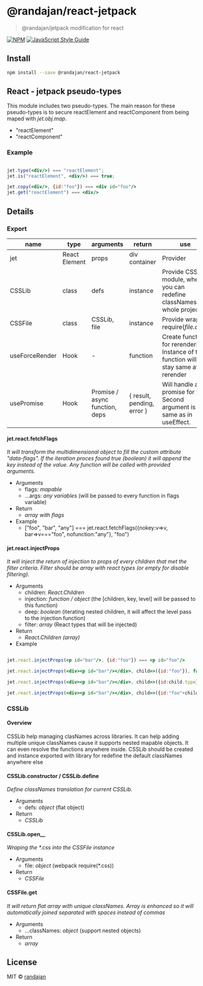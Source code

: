 # @randajan/react-jetpack

> @randajan/jetpack modification for react

[![NPM](https://img.shields.io/npm/v/@randajan/react-jetpack.svg)](https://www.npmjs.com/package/@randajan/react-jetpack) [![JavaScript Style Guide](https://img.shields.io/badge/code_style-standard-brightgreen.svg)](https://standardjs.com)

## Install

```bash
npm install --save @randajan/react-jetpack
```

## __React - jetpack pseudo-types__

This module includes two pseudo-types.
The main reason for these pseudo-types is to secure reactElement and reactComponent from being maped with _jet.obj.map_.

 * "reactElement"
 * "reactComponent"

### Example
```jsx

jet.type(<div/>) === "reactElement";
jet.is("reactElement", <div/>) === true;

jet.copy(<div/>, {id:"foo"}) === <div id="foo"/>
jet.get("reactElement") === <div/>


```

## __Details__

### __Export__
name | type | arguments | return | use
--- | --- | --- | --- | ---
jet | React Element | props | div container | Provider
CSSLib | class | defs | instance | Provide CSS module, where you can redefine classNames for whole project
CSSFile | class | CSSLib, file | instance | Provide wrap of require(_file.css_). 
useForceRender | Hook | - | function | Create function for rerendering. Instance of this function will stay same after rerender
usePromise | Hook | Promise / async function, deps | { result, pending, error } | Will handle any promise for you. Second argument is same as in useEffect.


#### __jet.react.fetchFlags__
_It will transform the multidimensional object to fill the custom attribute "data-flags". If the iteration proces found true (boolean) it will append the key instead of the value. Any function will be called with provided arguments._

* Arguments
  * flags: _mapable_
  * ...args: _any variables_ (will be passed to every function in flags variable) 
* Return
  * _array with flags_
* Example
  * ["foo", "bar", "any"] === jet.react.fetchFlags({nokey:v=>v, bar=>v==="foo", nofunction:"any"}, "foo")


#### __jet.react.injectProps__
_It will inject the return of injection to props of every children that met the filter criteria. Filter should be array with react types (or empty for disable filtering)._

* Arguments
  * children: _React.Children_
  * injection: _function / object_ (the [children, key, level] will be passed to this function)
  * deep: _boolean_ (iterating nested children, it will affect the level pass to the injection function)
  * filter: _array_ (React types that will be injected)
* Return
  * _React.Children (array)_
* Example

```jsx

jet.react.injectProps(<p id="bar"/>, {id:"foo"}) === <p id="foo"/>

jet.react.injectProps(<div><p id="bar"/></div>, child=>({id:"foo"}), false) === <div id="foo"><p id="bar"/></div>

jet.react.injectProps(<div><p id="bar"/></div>, child=>({id:child.type}), true) === <div id="div"><p id="p"/></div>

jet.react.injectProps(<div><p id="bar"/></div>, child=>({id:"foo"+child.props.id}), true, ["p"]) === <div><p id="foobar"/></div>

```

### __CSSLib__

#### __Overview__
CSSLib help managing clasNames across libraries.
It can help adding multiple unique classNames cause it supports nested mapable objects. It can even resolve the functions anywhere inside. CSSLib should be created and instance exported with library for redefine the default classNames anywhere else

#### __CSSLib.constructor / CSSLib.define__
_Define classNames translation for current CSSLib._

* Arguments
  * defs: _object_ (flat object) 
* Return
  * _CSSLib_

#### CSSLib.open__
_Wraping the *.css into the CSSFile instance_

* Arguments
  * file: _object_ (webpack require(*.css)) 
* Return
  * _CSSFile_

#### __CSSFile.get__
_It will return flat array with unique classNames. Array is enhanced so it will automatically joined separated with spaces instead of commas_

* Arguments
  * ...classNames: _object_ (support nested objects) 
* Return
  * _array_


## License

MIT © [randajan](https://github.com/randajan)
